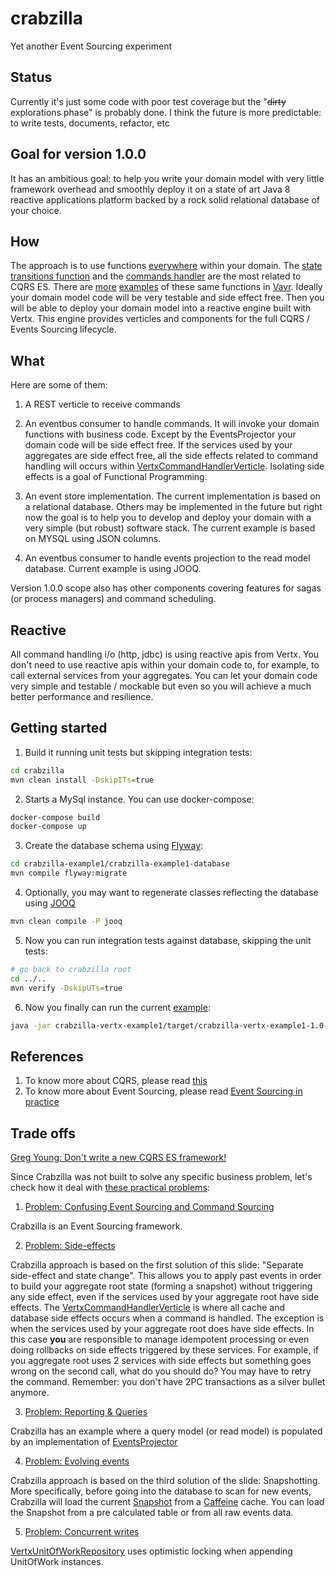 # crabzilla 

Yet another Event Sourcing experiment

## Status

Currently it's just some code with poor test coverage but the "~~dirty~~ explorations phase" is probably done. I think the future is more predictable: to write tests, documents, refactor, etc 

## Goal for version 1.0.0

It has an ambitious goal: to help you write your domain model with very little framework overhead and smoothly deploy it on a state of art Java 8 reactive applications platform backed by a rock solid relational database of your choice.

## How

The approach is to use functions [everywhere](crabzilla-core/src/main/java/crabzilla/stack/AggregateRootFunctionsFactory.java) within your domain. The [state transitions function](crabzilla-example1/crabzilla-example1-core/src/main/java/crabzilla/example1/aggregates/customer/CustomerStateTransitionFn.java) and the [commands handler](crabzilla-example1/crabzilla-example1-core/src/main/java/crabzilla/example1/aggregates/customer/CustomerCmdHandlerFn.java) are the most related to CQRS ES. There are [more](crabzilla-example1/crabzilla-example1-core/src/main/java/crabzilla/example1/aggregates/customer/CustomerStateTransitionFnJavaslang.java) [examples](crabzilla-example1/crabzilla-example1-core/src/main/java/crabzilla/example1/aggregates/customer/CustomerCmdHandlerFnJavaslang.java) of these same functions in [Vavr](http://www.vavr.io/). Ideally your domain model code will be very testable and side effect free. Then you will be able to deploy your domain model into a reactive engine built with Vertx. This engine provides verticles and components for the full CQRS / Events Sourcing lifecycle. 

## What

Here are some of them:  

1. A REST verticle to receive commands 

2. An eventbus consumer to handle commands. It will invoke your domain functions with business code. Except by the EventsProjector your domain code will be side effect free. If the services used by your aggregates are side effect free, all the side effects related to command handling will occurs within [VertxCommandHandlerVerticle](crabzilla-vertx/src/main/java/crabzilla/vertx/verticles/CommandHandlerVerticle.java). Isolating side effects is a goal of Functional Programming.   

3. An event store implementation. The current implementation is based on a relational database. Others may be implemented in the future but right now the goal is to help you to develop and deploy your domain with a very simple (but robust) software stack. The current example is based on MYSQL using JSON columns. 

4. An eventbus consumer to handle events projection to the read model database. Current example is using JOOQ.

Version 1.0.0 scope also has other components covering features for sagas (or process managers) and command scheduling. 

## Reactive

All command handling i/o (http, jdbc) is using reactive apis from Vertx. You don't need to use reactive apis within your domain code to, for example, to call external services from your aggregates. You can let your domain code very simple and testable / mockable but even so you will achieve a much better performance and resilience. 

## Getting started


1. Build it running unit tests but skipping integration tests:

```bash
cd crabzilla
mvn clean install -DskipITs=true
```

2. Starts a MySql instance. You can use docker-compose:

```bash
docker-compose build
docker-compose up
```

3. Create the database schema using [Flyway](https://flywaydb.org/):

```bash
cd crabzilla-example1/crabzilla-example1-database
mvn compile flyway:migrate
```

4. Optionally, you may want to regenerate classes reflecting the database using [JOOQ](https://www.jooq.org/)

```bash
mvn clean compile -P jooq
```

5. Now you can run integration tests against database, skipping the unit tests:

```bash
# go back to crabzilla root
cd ../..
mvn verify -DskipUTs=true 
```

6. Now you finally can run the current [example](crabzilla-vertx-example1/src/main/java/crabzilla/example1/Example1Launcher.java):

```bash
java -jar crabzilla-vertx-example1/target/crabzilla-vertx-example1-1.0-SNAPSHOT-fat.jar 
```

## References

1. To know more about CQRS, please read [this](https://gist.github.com/kellabyte/1964094) 
2. To know more about Event Sourcing, please read [Event Sourcing in practice](https://ookami86.github.io/event-sourcing-in-practice/#title.md)

## Trade offs 

[Greg Young: Don't write a new CQRS ES framework!](https://www.youtube.com/watch?v=LDW0QWie21s)

Since Crabzilla was not built to solve any specific business problem, let's check how it deal with [these practical problems](https://ookami86.github.io/event-sourcing-in-practice/#making-eventsourcing-work/01-issues-in-practice.md):

1. [Problem: Confusing Event Sourcing and Command Sourcing](https://ookami86.github.io/event-sourcing-in-practice/#making-eventsourcing-work/02-confusing-event-sourcing-with-command-sourcing.md)

Crabzilla is an Event Sourcing framework.

2. [Problem: Side-effects](https://ookami86.github.io/event-sourcing-in-practice/#slide-38)

Crabzilla approach is based on the first solution of this slide: "Separate side-effect and state change". This allows you to apply past events in order to build your aggregate root state (forming a snapshot) without triggering any side effect, even if the services used by your aggregate root have side effects. The [VertxCommandHandlerVerticle](crabzilla-vertx/src/main/java/crabzilla/vertx/verticles/CommandHandlerVerticle.java) is where all cache and database side effects occurs when a command is handled. The exception is when the services used by your aggregate root does have side effects. In this case **you** are responsible to manage idempotent processing or even doing rollbacks on side effects triggered by these services. For example, if you aggregate root uses 2 services with side effects but something goes wrong on the second call, what do you should do? You may have to retry the command. Remember: you don't have 2PC transactions as a silver bullet anymore.

3. [Problem: Reporting & Queries](https://ookami86.github.io/event-sourcing-in-practice/#slide-42)

Crabzilla has an example where a query model (or read model) is populated by an implementation of [EventsProjector](crabzilla-vertx-example1/src/main/java/crabzilla/example1/Example1EventProjector.java)

4. [Problem: Evolving events](https://ookami86.github.io/event-sourcing-in-practice/#slide-51)

Crabzilla approach is based on the third solution of the slide: Snapshotting. More specifically, before going into the database to scan for new events, Crabzilla will load the current [Snapshot](crabzilla-core/src/main/java/crabzilla/model/Snapshot.java) from a [Caffeine](https://github.com/ben-manes/caffeine) cache. You can load the Snapshot from a pre calculated table or from all raw events data.

5. [Problem: Concurrent writes](https://ookami86.github.io/event-sourcing-in-practice/#making-eventsourcing-work/18-concurrent-modifictations.md)

[VertxUnitOfWorkRepository](crabzilla-vertx/src/main/java/crabzilla/vertx/repositories/VertxUnitOfWorkRepository.java) uses optimistic locking when appending UnitOfWork instances. 


